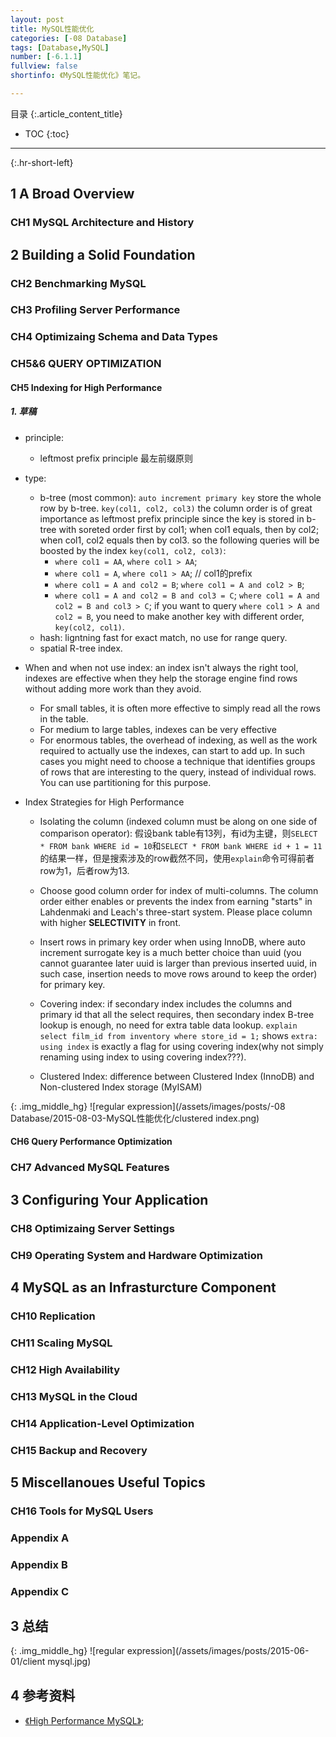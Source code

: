 ```yaml
---
layout: post
title: MySQL性能优化
categories: [-08 Database]
tags: [Database,MySQL]
number: [-6.1.1]
fullview: false
shortinfo: 《MySQL性能优化》笔记。

---
```

目录
{:.article_content_title}


* TOC
{:toc}

---
{:.hr-short-left}

## 1 A Broad Overview ##

### CH1 MySQL Architecture and History

## 2 Building a Solid Foundation

### CH2 Benchmarking MySQL

### CH3 Profiling Server Performance

### CH4 Optimizaing Schema and Data Types




### CH5&6 QUERY OPTIMIZATION

#### CH5 Indexing for High Performance

##### 1. 草稿

- principle: 
    - leftmost prefix principle 最左前缀原则
- type:
    - b-tree (most common): `auto increment primary key` store the whole row by b-tree. `key(col1, col2, col3)` the column order is of great importance as leftmost prefix principle since the key is stored in b-tree with soreted order first by col1; when col1 equals, then by col2; when col1, col2 equals then by col3. so the following queries will be boosted by the index `key(col1, col2, col3)`:
        - `where col1 = AA`, `where col1 > AA`;
        - `where col1 = A`, `where col1 > AA`; // col1的prefix
        - `where col1 = A and col2 = B`; `where col1 = A and col2 > B`;
        - `where col1 = A and col2 = B and col3 = C`; `where col1 = A and col2 = B and col3 > C`; 
    if you want to query `where col1 > A and col2 = B`, you need to make another key with different order, `key(col2, col1)`.
    - hash: ligntning fast for exact match, no use for range query.
    - spatial R-tree index.

- When and when not use index: an index isn't always the right tool, indexes are effective when they help the storage engine find rows without adding more work than they avoid.
    - For small tables, it is often more effective to simply read all the rows in the table.
    - For medium to large tables, indexes can be very effective
    - For enormous tables, the overhead of indexing, as well as the work required to actually use the indexes, can start to add up. In such cases you might need to choose a technique that identifies groups of rows that are interesting to the query, instead of individual rows. You can use partitioning for this purpose.

- Index Strategies for High Performance
    - Isolating the column (indexed column must be along on one side of comparison operator): 假设bank table有13列，有id为主键，则`SELECT * FROM bank WHERE id = 10`和`SELECT * FROM bank WHERE id + 1 = 11`的结果一样，但是搜索涉及的row截然不同，使用`explain`命令可得前者row为1，后者row为13.

    - Choose good column order for index of multi-columns. The column order either enables or prevents the index from earning "starts" in Lahdenmaki and Leach's three-start system. Please place column with higher **SELECTIVITY** in front.

    - Insert rows in primary key order when using InnoDB, where auto increment surrogate key is a much better choice than uuid (you cannot guarantee later uuid is larger than previous inserted uuid, in such case, insertion needs to move rows around to keep the order) for primary key.

    - Covering index: if secondary index includes the columns and primary id that all the select requires, then secondary index B-tree lookup is enough, no need for extra table data lookup. `explain select film_id from inventory where store_id = 1;` shows `extra: using index` is exactly a flag for using covering index(why not simply renaming using index to using covering index???).
    - Clustered Index: difference between Clustered Index (InnoDB) and Non-clustered Index storage (MyISAM)


{: .img_middle_hg}
![regular expression](/assets/images/posts/-08 Database/2015-08-03-MySQL性能优化/clustered index.png)





#### CH6 Query Performance Optimization








### CH7 Advanced MySQL Features

## 3 Configuring Your Application

### CH8 Optimizaing Server Settings

### CH9 Operating System and Hardware Optimization

## 4 MySQL as an Infrasturcture Component

### CH10 Replication

### CH11 Scaling MySQL

### CH12 High Availability

### CH13 MySQL in the Cloud

### CH14 Application-Level Optimization

### CH15 Backup and Recovery

## 5 Miscellanoues Useful Topics

### CH16 Tools for MySQL Users

### Appendix A

### Appendix B

### Appendix C

## 3 总结 ##



{: .img_middle_hg}
![regular expression](/assets/images/posts/2015-06-01/client mysql.jpg)


## 4 参考资料 ##
- [《High Performance MySQL》](https://book.douban.com/subject/10443458/);





